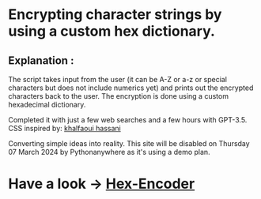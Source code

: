 # Encrypting character strings by using a custom hex dictionary.
## Explanation :
The script takes input from the user (it can be A-Z or a-z or special characters but does not include numerics yet) and
prints out the encrypted characters back to the user. The encryption is done using a custom hexadecimal dictionary.

Completed it with just a few web searches and a few hours with GPT-3.5.<br>
CSS inspired by: [khalfaoui hassani](https://codepen.io/soufiane-khalfaoui-hassani/pen/LYpPWda)

Converting simple ideas into reality.
This site will be disabled on Thursday 07 March 2024 by Pythonanywhere as it's using a demo plan.
# Have a look -> [Hex-Encoder](http://ft10101.pythonanywhere.com/) 
